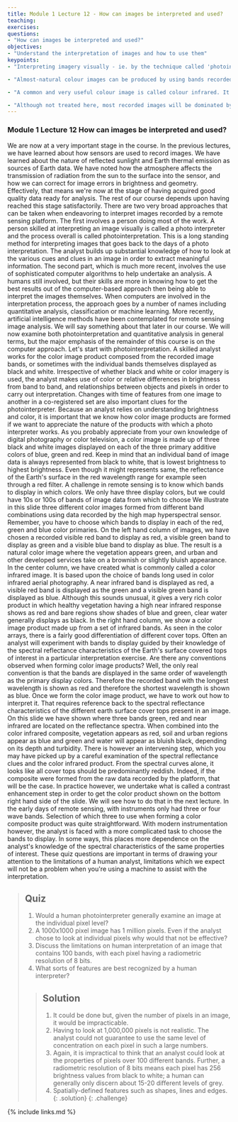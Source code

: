 ```yaml
---
title: Module 1 Lecture 12 - How can images be interpreted and used?
teaching: 
exercises: 
questions:
- "How can images be interpreted and used?"
objectives:
- "Understand the interpretation of images and how to use them"
keypoints:
- "Interpreting imagery visually - ie. by the technique called 'photointerpretation' - requires an image product to inspect. Since only three colour primaries can be used to form a display, the user has to select the best three bands for this purpose."

- "Almost-natural colour images can be produced by using bands recorded in the blue, green and red wavelength  ranges."

- "A common and very useful colour image is called colour infrared. It emulates the use of colour infrared film from the early days of remote sensing and photogrammetry.  A near infrared band is displayed as red, a red  recorded band is displayed as green and a green recorded  band is displayed as blue."

- "Although not treated here, most recorded images will be dominated by reddish hues. That can be appreciated  by looking at the spectral  reflectance cover types, in which both vegetated and bare/soil surfaces have high near infrared reflectances.  An image is usually contrast enhanced  beforehand  so that soils etc., take on a blue-green colour. See J.A,  Richards, Remote Sensing Digital Image Analysis, Springer, Berlin, 2013, p.83"
---
```



### Module 1 Lecture 12 How can images be interpreted and used?

We are now at a very important stage in the course. In the previous lectures, we have learned about how sensors are used to record images. We have learned about the nature of reflected sunlight and Earth thermal emission as sources of Earth data. We have noted how the atmosphere affects the transmission of radiation from the sun to the surface into the sensor, and how we can correct for image errors in brightness and geometry. Effectively, that means we're now at the stage of having acquired good quality data ready for analysis. The rest of our course depends upon having reached this stage satisfactorily. There are two very broad approaches that can be taken when endeavoring to interpret images recorded by a remote sensing platform. The first involves a person doing most of the work. A person skilled at interpreting an image visually is called a photo interpreter and the process overall is called photointerpretation. This is a long standing method for interpreting images that goes back to the days of a photo interpretation. The analyst builds up substantial knowledge of how to look at the various cues and clues in an image in order to extract meaningful information. The second part, which is much more recent, involves the use of sophisticated computer algorithms to help undertake an analysis. A humans still involved, but their skills are more in knowing how to get the best results out of the computer-based approach then being able to interpret the images themselves. When computers are involved in the interpretation process, the approach goes by a number of names including quantitative analysis, classification or machine learning. More recently, artificial intelligence methods have been contemplated for remote sensing image analysis. We will say something about that later in our course. We will now examine both photointerpretation and quantitative analysis in general terms, but the major emphasis of the remainder of this course is on the computer approach. Let's start with photointerpretation. A skilled analyst works for the color image product composed from the recorded image bands, or sometimes with the individual bands themselves displayed as black and white. Irrespective of whether black and white or color imagery is used, the analyst makes use of color or relative differences in brightness from band to band, and relationships between objects and pixels in order to carry out interpretation. Changes with time of features from one image to another in a co-registered set are also important clues for the photointerpreter. Because an analyst relies on understanding brightness and color, it is important that we know how color image products are formed if we want to appreciate the nature of the products with which a photo interpreter works. As you probably appreciate from your own knowledge of digital photography or color television, a color image is made up of three black and white images displayed on each of the three primary additive colors of blue, green and red. Keep in mind that an individual band of image data is always represented from black to white, that is lowest brightness to highest brightness. Even though it might represents same, the reflectance of the Earth's surface in the red wavelength range for example seen through a red filter. A challenge in remote sensing is to know which bands to display in which colors. We only have three display colors, but we could have 10s or 100s of bands of image data from which to choose We illustrate in this slide three different color images formed from different band combinations using data recorded by the high map hyperspectral sensor. Remember, you have to choose which bands to display in each of the red, green and blue color primaries. On the left hand column of images, we have chosen a recorded visible red band to display as red, a visible green band to display as green and a visible blue band to display as blue. The result is a natural color image where the vegetation appears green, and urban and other developed services take on a brownish or slightly bluish appearance. In the center column, we have created what is commonly called a color infrared image. It is based upon the choice of bands long used in color infrared aerial photography. A near infrared band is displayed as red, a visible red band is displayed as the green and a visible green band is displayed as blue. Although this sounds unusual, it gives a very rich color product in which healthy vegetation having a high near infrared response shows as red and bare regions show shades of blue and green, clear water generally displays as black. In the right hand column, we show a color image product made up from a set of infrared bands. As seen in the color arrays, there is a fairly good differentiation of different cover tops. Often an analyst will experiment with bands to display guided by their knowledge of the spectral reflectance characteristics of the Earth's surface covered tops of interest in a particular interpretation exercise. Are there any conventions observed when forming color image products? Well, the only real convention is that the bands are displayed in the same order of wavelength as the primary display colors. Therefore the recorded band with the longest wavelength is shown as red and therefore the shortest wavelength is shown as blue. Once we form the color image product, we have to work out how to interpret it. That requires reference back to the spectral reflectance characteristics of the different earth surface cover tops present in an image. On this slide we have shown where three bands green, red and near infrared are located on the reflectance spectra. When combined into the color infrared composite, vegetation appears as red, soil and urban regions appear as blue and green and water will appear as bluish black, depending on its depth and turbidity. There is however an intervening step, which you may have picked up by a careful examination of the spectral reflectance clues and the color infrared product. From the spectral curves alone, it looks like all cover tops should be predominantly reddish. Indeed, if the composite were formed from the raw data recorded by the platform, that will be the case. In practice however, we undertake what is called a contrast enhancement step in order to get the color product shown on the bottom right hand side of the slide. We will see how to do that in the next lecture. In the early days of remote sensing, with instruments only had three or four wave bands. Selection of which three to use when forming a color composite product was quite straightforward. With modern instrumentation however, the analyst is faced with a more complicated task to choose the bands to display. In some ways, this places more dependence on the analyst's knowledge of the spectral characteristics of the same properties of interest. These quiz questions are important in terms of drawing your attention to the limitations of a human analyst, limitations which we expect will not be a problem when you're using a machine to assist with the interpretation. 

> ## Quiz
>
> 1. Would a human photointerpreter generally examine an image at the individual pixel level? 
> 2. A 1000x1000 pixel image has 1 million pixels.  Even if the analyst chose to look at individual pixels why would that not be effective?
> 3. Discuss the limitations on human interpretation of an image that contains 100 bands, with each pixel having a radiometric resolution of 8 bits.
> 4. What sorts of features are best recognized by a human interpreter?
>
> > ## Solution
> >
> > 1. It could be done but, given the number of pixels in an image, it would be impracticable.
> > 2. Having to look at 1,000,000 pixels is not realistic. The analyst could not guarantee to use the same level of concentration on each pixel in such a large numbers.
> > 3. Again, it is impractical to think that an analyst could look at the properties of pixels over 100 different bands.  Further, a radiometric resolution of 8 bits means each pixel has 256 brightness values from black to white; a human can generally only discern about 15-20 different levels of grey.
> > 4. Spatially-defined features such as shapes, lines and edges.
> {: .solution}
{: .challenge}

{% include links.md %}